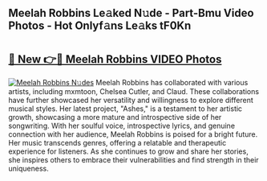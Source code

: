 ## Meelah Robbins Le𝚊ked N𝚞de - Part-Bmu Video Photos - Hot Onlyf𝚊ns Le𝚊ks tF0Kn

# <h2><a href="http://ab33562.deff.icu/?id=Meelah+Robbins">🔗 New 👉🔴 Meelah Robbins VIDEO Photos</a></h2>

[![Meelah Robbins N𝚞des](https://i.imgur.com/rIISA9y.gif)](http://ab33562.deff.icu/?id=Meelah+Robbins)
Meelah Robbins has collaborated with various artists, including mxmtoon, Chelsea Cutler, and Claud. These collaborations have further showcased her versatility and willingness to explore different musical styles. Her latest project, "Ashes," is a testament to her artistic growth, showcasing a more mature and introspective side of her songwriting. With her soulful voice, introspective lyrics, and genuine connection with her audience, Meelah Robbins is poised for a bright future. Her music transcends genres, offering a relatable and therapeutic experience for listeners. As she continues to grow and share her stories, she inspires others to embrace their vulnerabilities and find strength in their uniqueness.
